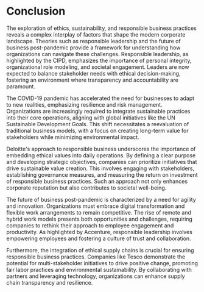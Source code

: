 # Conclusion

The exploration of ethics, sustainability, and responsible business practices reveals a complex interplay of factors that shape the modern corporate landscape. Theories such as responsible leadership and the future of business post-pandemic provide a framework for understanding how organizations can navigate these challenges. Responsible leadership, as highlighted by the CIPD, emphasizes the importance of personal integrity, organizational role modeling, and societal engagement. Leaders are now expected to balance stakeholder needs with ethical decision-making, fostering an environment where transparency and accountability are paramount.

The COVID-19 pandemic has accelerated the need for businesses to adapt to new realities, emphasizing resilience and risk management. Organizations are increasingly required to integrate sustainable practices into their core operations, aligning with global initiatives like the UN Sustainable Development Goals. This shift necessitates a reevaluation of traditional business models, with a focus on creating long-term value for stakeholders while minimizing environmental impact.

Deloitte's approach to responsible business underscores the importance of embedding ethical values into daily operations. By defining a clear purpose and developing strategic objectives, companies can prioritize initiatives that drive sustainable value creation. This involves engaging with stakeholders, establishing governance measures, and measuring the return on investment of responsible business practices. Such an approach not only enhances corporate reputation but also contributes to societal well-being.

The future of business post-pandemic is characterized by a need for agility and innovation. Organizations must embrace digital transformation and flexible work arrangements to remain competitive. The rise of remote and hybrid work models presents both opportunities and challenges, requiring companies to rethink their approach to employee engagement and productivity. As highlighted by Accenture, responsible leadership involves empowering employees and fostering a culture of trust and collaboration.

Furthermore, the integration of ethical supply chains is crucial for ensuring responsible business practices. Companies like Tesco demonstrate the potential for multi-stakeholder initiatives to drive positive change, promoting fair labor practices and environmental sustainability. By collaborating with partners and leveraging technology, organizations can enhance supply chain transparency and resilience.